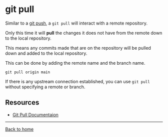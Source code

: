 # git pull

Similar to a [git push](./PUSH.md), a `git pull` will interact with a remote repository.

Only this time it will **pull** the changes it does not have from the remote down to the local repository.

This means any commits made that are on the repository will be pulled down and added to the local repository.

This can be done by adding the remote name and the branch name.
```
git pull origin main
```

If there is any upstream connection established, you can use `git pull` without specifying a remote or branch.

## Resources

- [Git Pull Documentaion](https://git-scm.com/docs/git-pull)

---

[Back to home](../README.md)
